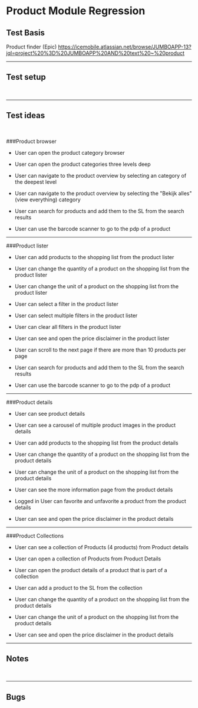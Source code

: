 # Product Module Regression


## Test Basis

Product finder (Epic) <https://icemobile.atlassian.net/browse/JUMBOAPP-13?jql=project%20%3D%20JUMBOAPP%20AND%20text%20~%20product>

***

## Test setup
<br>

***

## Test ideas 
<br>

###Product browser

- User can open the product category browser

- User can open the product categories three levels deep

- User can navigate to the product overview by selecting an category of the deepest level

- User can navigate to the product overview by selecting the "Bekijk alles" (view everything) category

- User can search for products and add them to the SL from the search results

- User can use the barcode scanner to go to the pdp of a product

***

###Product lister
- User can add products to the shopping list from the product lister

- User can change the quantity of a product on the shopping list from the product lister

- User can change the unit of a product on the shopping list from the product lister

- User can select a filter in the product lister

- User can select multiple filters in the product lister

- User can clear all filters in the product lister

- User can see and open the price disclaimer in the product lister 

- User can scroll to the next page if there are more than 10 products per page

- User can search for products and add them to the SL from the search results

- User can use the barcode scanner to go to the pdp of a product

***


###Product details 
- User can see product details 

- User can see a carousel of multiple product images in the product details

- User can add products to the shopping list from the product details

- User can change the quantity of a product on the shopping list from the product details

- User can change the unit of a product on the shopping list from the product details

- User can see the more information page from the product details

- Logged in User can favorite and unfavorite a product from the product details

- User can see and open the price disclaimer in the product details

***


###Product Collections

- User can see a collection of Products (4 products) from Product details

- User can open a collection of Products from Product Details

- User can open the product details of a product that is part of a collection

- User can add a product to the SL from the collection
- User can change the quantity of a product on the shopping list from the product details

- User can change the unit of a product on the shopping list from the product details
- User can see and open the price disclaimer in the product details

***

## Notes
<br>

***

## Bugs